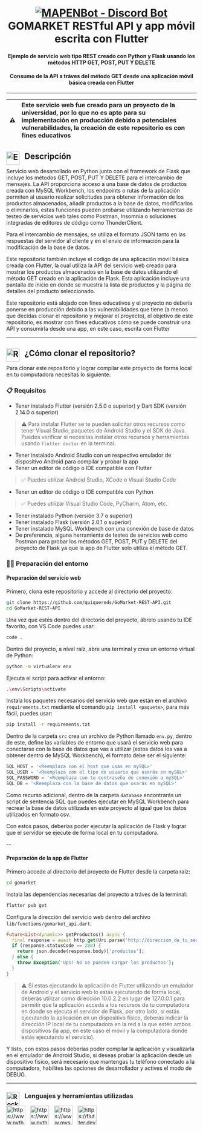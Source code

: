 <h1 align="center">
  <br>
  <a href="https://www.youtube.com/@MAPENTech/videos"><img src="https://user-images.githubusercontent.com/70863031/233258047-464e98c7-b3a7-4cc8-a31a-9bd5a13274d1.png" alt="MAPENBot - Discord Bot"></a>
  <br>
  GOMARKET RESTful API y app móvil escrita con Flutter
  <br>
</h1>

<h4 align="center">Ejemplo de servicio web tipo REST creado con Python y Flask usando los métodos HTTP GET, POST, PUT Y DELETE</h4>
<h4 align="center">Consumo de la API a tráves del método GET desde una aplicación móvil básica creada con Flutter</h4>

---
| ⚠️ | Este servicio web fue creado para un proyecto de la universidad, por lo que no es apto para su implementación en producción debido a potenciales vulnerabilidades, la creación de este repositorio es con fines educativos |
| :--------: | :---------------------------------------------------------------------------------------------------------------------------------------------------------------------- |

## <img align="left" alt="Eyes" width="35px" style="padding-right:10px;" src="https://user-images.githubusercontent.com/70863031/214644849-1240d6f2-329f-46a9-8bc4-458d3d215ef8.gif"/> Descripción
Servicio web desarrollado en Python junto con el framework de Flask que incluye los métodos GET, POST, PUT Y DELETE para el intercambio de mensajes. La API proporciona acceso a una base de datos de productos creada con MySQL Workbench, los endpoints o rutas de la aplicación permiten al usuario realizar solicitudes para obtener información de los productos almacenados, añadir productos a la base de datos, modificarlos o eliminarlos, estas funciones pueden probarse utilizando herramientas de testeo de servicios web tales como Postman, Insomnia o soluciones integradas de editores de código como ThunderClient.

Para el intercambio de mensajes, se utiliza el formato JSON tanto en las respuestas del servidor al cliente y en el envío de información para la modificación de la base de datos.

Este repositorio también incluye el código de una aplicación móvil básica creada con Flutter, la cual utiliza la API del servicio web creado para mostrar los productos almacenados en la base de datos utilizando el método GET creado en la aplicación de Flask. Esta aplicación incluye una pantalla de inicio en donde se muestra la lista de productos y la página de detalles del producto seleccionado.

Este repositorio está alojado con fines educativos y el proyecto no debería ponerse en producción debido a las vulnerabilidades que tiene (a menos que decidas clonar el repositorio y mejorar el proyecto), el objetivo de este repositorio, es mostrar con fines educativos cómo se puede construir una API y consumirla desde una app, en este caso, escrita con Flutter

---

## <img align="left" alt="Rocket" width="35px" style="padding-right:10px;" src="https://user-images.githubusercontent.com/70863031/233245995-4b1c384b-ce46-49a4-b40a-4c74754ea23b.gif"/> ¿Cómo clonar el repositorio?

Para clonar este repositorio y lograr compilar este proyecto de forma local en tu computadora necesitas lo siguiente:

### 📋 Requisitos
* Tener instalado Flutter (versión 2.5.0 o superior) y Dart SDK (versión 2.14.0 o superior)
> ⚠️ Para instalar Flutter se te pueden solicitar otros recursos como tener Visual Studio, paquetes de Android Studio y el SDK de Java. Puedes verificar si necesitas instalar otros recursos y herramientas usando `flutter doctor` en la terminal.
* Tener instalado Android Studio con un respectivo emulador de dispositivo Android para compilar y probar la app 
* Tener un editor de código o IDE compatible con Flutter
> ✅ Puedes utilizar Android Studio, XCode o Visual Studio Code
* Tener un editor de código o IDE compatible con Python
> ✅ Puedes utilizar Visual Studio Code, PyCharm, Atom, etc.
* Tener instalado Python (versión 3.7 o superior)
* Tener instalado Flask (versión 2.0.1 o superior)
* Tener instalado MySQL Workbench con una conexión de base de datos
* De preferencia, alguna herramienta de testeo de servicios web como Postman para probar los métodos GET, POST, PUT y DELETE del proyecto de Flask ya que la app de Flutter solo utiliza el método GET.

### 👨‍💻 Preparación del entorno

#### Preparación del servicio web
Primero, clona este repositorio y accede al directorio del proyecto:
```bash
git clone https://github.com/quiquereds/GoMarket-REST-API.git
cd GoMarket-REST-API
```
Una vez que estés dentro del directorio del proyecto, ábrelo usando tu IDE favorito, con VS Code puedes usar:
```bash
code .
```
Dentro del proyecto, a nível raíz, abre una terminal y crea un entorno virtual de Python:
```bash
python -m virtualenv env
```
Ejecuta el script para activar el entorno:
```bash
.\env\Scripts\activate
```
Instala los paquetes necesarios del servicio web que están en el archivo `requirements.txt` mediante el comando `pip install <paquete>`, para más fácil, puedes usar:
```bash
pip install -r requirements.txt
```
Dentro de la carpeta `src` crea un archivo de Python llamado `env.py`, dentro de este, define las variables de entorno que usará el servicio web para conectarse con la base de datos que vas a utilizar (estos datos los vas a obtener dentro de MySQL Workbench), el formato debe ser el siguiente:
```python
SQL_HOST = '<Reemplaza con el host que usas en mySQL>' 
SQL_USER = '<Reemplaza con el tipo de usuario que usarás en mySQL>'
SQL_PASSWORD = '<Reemplaza con tu contraseña de conexión a mySQL>'
SQL_DB = '<Reemplaza con la base de datos que usarás en mySQL>'
```
Como recurso adicional, dentro de la carpeta `database` encontrarás un script de sentencia SQL que puedes ejecutar en MySQL Workbench para recrear la base de datos utilizada en este proyecto al igual que los datos utilizados en formato csv.

Con estos pasos, deberías poder ejecutar la aplicación de Flask y lograr que el servidor se ejecute de forma local en tu computadora.

--

#### Preparación de la app de Flutter
Primero accede al directorio del proyecto de Flutter desde la carpeta raíz:
```bash
cd gomarket
```
Instala las dependencias necesarias del proyecto a tráves de la terminal:
```bash
flutter pub get
```
Configura la dirección del servicio web dentro del archivo `lib/functions/gomarket_api.dart`:
```dart
Future<List<dynamic>> getProductos() async {
  final response = await http.get(Uri.parse('http://direccion_de_tu_servicio_web/productos'));
  if (response.statusCode == 200) {
    return json.decode(response.body)['productos'];
  } else {
    throw Exception('Ups! No se pueden cargar los productos');
  }
}
```
> ⚠️ Si estas ejecutando la aplicación de Flutter utilizando un emulador de Android y el servicio web lo estás ejecutando de forma local, deberás utilizar como dirección 10.0.2.2 en lugar de 127.0.0.1 para permitir que la aplicación acceda a los recursos de tu computadora en donde se ejecuta el servidor de Flask, por otro lado, si estás ejecutando la aplicación en un dispositivo físico, deberás indicar la dirección IP local de tu computadora en la red a la que estén ambos dispositivos (la app, en este caso el móvil y la computadora donde estás ejecutando el servicio).

Y listo, con estos pasos deberías poder compilar la aplicación y visualizarla en el emulador de Android Studio, si deseas probar la aplicación desde un dispositivo físico, será necesario que mantengas tu teléfono conectado a la computadora, habilites las opciones de desarrollador y actives el modo de DEBUG.
  
---
 
### <img align="left" alt="Rocket" width="35px" style="padding-right:10px;" src="https://user-images.githubusercontent.com/70863031/215303334-56d6d712-055a-4704-ab00-2a8d9538e974.gif"/> Lenguajes y herramientas utilizadas 

<img align="left" alt="https://www.python.org/" width="50px" style="padding-right:10px;" src="https://cdn.jsdelivr.net/gh/devicons/devicon/icons/python/python-original.svg"/>
<img align="left" alt="https://www.python.org/" width="50px" style="padding-right:10px;" src="https://cdn.jsdelivr.net/gh/devicons/devicon/icons/flask/flask-original.svg"/>
<img align="left" alt="https://www.mysql.com/products/workbench/" width="50px" style="padding-right:10px;" src="https://cdn.jsdelivr.net/gh/devicons/devicon/icons/mysql/mysql-original.svg"/>
<img align="left" alt="https://flutter.dev/" width="50px" style="padding-right:10px;" src="https://cdn.jsdelivr.net/gh/devicons/devicon/icons/flutter/flutter-original.svg"/>

